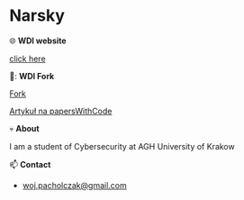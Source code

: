 # Narsky   

:globe_with_meridians: **WDI website**

[click here](https://narsky7.github.io/)

🍴: **WDI Fork**

[Fork](https://github.com/Narsky7/gazelle)

[Artykuł na papersWithCode](https://paperswithcode.com/paper/gaze-lle-gaze-target-estimation-via-large)

:skull: **About**  

I am a student of Cybersecurity at AGH University of Krakow

📫 **Contact**  

- woj.pacholczak@gmail.com


